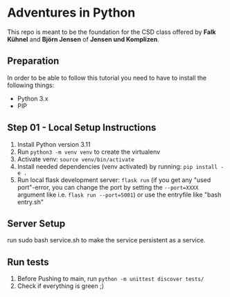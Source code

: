 # Adventures in Python

This repo is meant to be the foundation for the CSD class offered by **Falk Kühnel** and **Björn Jensen** of **Jensen und Komplizen**. 

## Preparation
In order to be able to follow this tutorial you need to have to install the following things:

- Python 3.x 
- PIP

## Step 01 - Local Setup Instructions

1. Install Python version 3.11
2. Run `python3 -m venv venv` to create the virtualenv
3. Activate venv: `source venv/bin/activate`
4. Install needed dependencies (venv activated) by running: `pip install -e .`
5. Run local flask development server: `flask run` (if you get any "used port"-error, you can change the port by setting the `--port=XXXX` argument like i.e. `flask run --port=5001`) or use the entryfile like "bash entry.sh"

## Server Setup
run sudo bash service.sh to make the service persistent as a service.

## Run tests
1. Before Pushing to main, run `python -m unittest discover tests/`
2. Check if everything is green ;)
